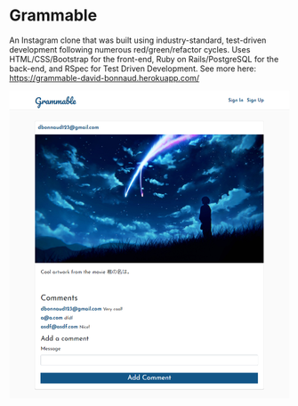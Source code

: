 # Grammable
An Instagram clone that was built using industry-standard, test-driven development following numerous red/green/refactor cycles. Uses HTML/CSS/Bootstrap for the front-end, Ruby on Rails/PostgreSQL for the back-end, and RSpec for Test Driven Development. See more here: https://grammable-david-bonnaud.herokuapp.com/
 
<img src="grammable.png" alt="Grammable Screenshot">

